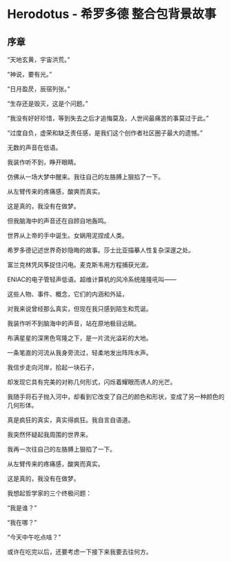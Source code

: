 # Herodotus - 希罗多德 整合包背景故事
## 序章
“天地玄黄，宇宙洪荒。”

“神说，要有光。”

“日月盈昃，辰宿列张。”

“生存还是毁灭，这是个问题。”

“我没有好好珍惜，等到失去之后才追悔莫及，人世间最痛苦的事莫过于此。”

“过度自负，虚荣和缺乏责任感，是我们这个创作者社区圈子最大的遗憾。”

无数的声音在低语。

我装作听不到，睁开眼睛。

仿佛从一场大梦中醒来。我往自己的左胳膊上狠掐了一下。

从左臂传来的疼痛感，酸爽而真实。

这是真的，我没有在做梦。

但我脑海中的声音还在自顾自地轰鸣。

世界从上帝的手中诞生。女娲用泥捏成人类。

希罗多德记述世界奇妙隐晦的故事。莎士比亚描摹人性复杂深邃之处。

富兰克林凭风筝捉住闪电。麦克斯韦用方程捕获光波。

ENIAC的电子管轻声低语。超维计算机的风冷系统隆隆吼叫——

这些人物、事件、概念，它们的内涵和外延，

对我来说曾经那么真实，但现在我只感到陌生和荒诞。

我装作听不到脑海中的声音，站在原地极目远眺。

布满星星的深黑色穹隆之下，是一片流光溢彩的大地。

一条笔直的河流从我身旁流过，轻柔地发出阵阵水声。

我信步走向河岸，拾起一块石子，

却发现它具有完美的对称几何形式，闪烁着耀眼而诱人的光芒。

我随手将石子抛入河中，却看到它改变了自己的颜色和形状，变成了另一种颜色的几何形体。

真是疯狂的真实，真实得疯狂。我自言自语道。

我突然怀疑起我周围的世界来。

我再一次往自己的左胳膊上狠掐了一下。

从左臂传来的疼痛感，酸爽而真实。

这是真的，我没有在做梦。

我想起哲学家的三个终极问题：

“我是谁？”

“我在哪？”

“今天中午吃点啥？”

或许在吃完以后，还要考虑一下接下来我要去往何方。
